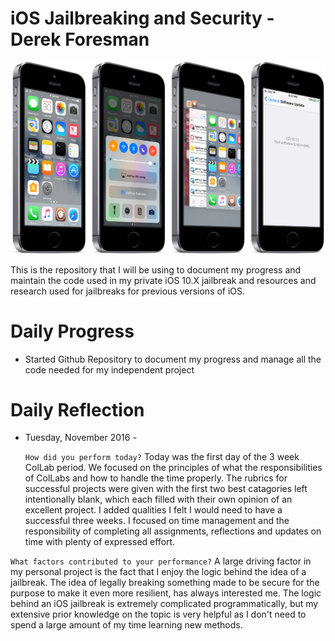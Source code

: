# iOS Jailbreaking and Security - Derek Foresman 

![Preview](Preview.png)

This is the repository that I will be using to document my progress and maintain the code used in my private iOS 10.X jailbreak and resources and research used for jailbreaks for previous versions of iOS.

# Daily Progress

* Started Github Repository to document my progress and manage all the code needed for my independent project

# Daily Reflection

* Tuesday, November 2016 - 
  
  ```How did you perform today?``` Today was the first day of the 3 week ColLab period. We focused on the principles of what the responsibilities of ColLabs and how to handle the time properly. The rubrics for successful projects were given with the first two best catagories left intentionally blank, which each filled with their own opinion of an excellent project. I added qualities I felt I would need to have a successful three weeks. I focused on time management and the responsibility of completing all assignments, reflections and updates on time with plenty of expressed effort.
  
 ```What factors contributed to your performance?``` A large driving factor in my personal project is the fact that I enjoy the logic behind the idea of a jailbreak. The idea of legally breaking something made to be secure for the purpose to make it even more resilient, has always interested me. The logic behind an iOS jailbreak is extremely complicated programmatically, but my extensive prior knowledge on the topic is very helpful as I don't need to spend a large amount of my time learning new methods.
